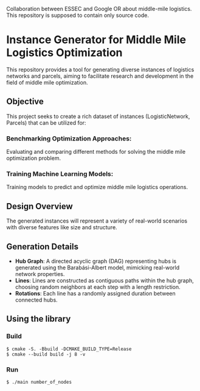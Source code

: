 Collaboration between ESSEC and Google OR about middle-mile logistics. This repository is supposed to contain only source code.

# Instance Generator for Middle Mile Logistics Optimization
This repository provides a tool for generating diverse instances of logistics networks and parcels, aiming to facilitate research and development in the field of middle mile optimization.

## Objective
This project seeks to create a rich dataset of instances (LogisticNetwork, Parcels) that can be utilized for:

### Benchmarking Optimization Approaches: 
Evaluating and comparing different methods for solving the middle mile optimization problem.
### Training Machine Learning Models: 
Training models to predict and optimize middle mile logistics operations.

## Design Overview
The generated instances will represent a variety of real-world scenarios with diverse features like size and structure.

## Generation Details
- **Hub Graph**: A directed acyclic graph (DAG) representing hubs is generated using the Barabási-Albert model, mimicking real-world network properties.
- **Lines**: Lines are constructed as contiguous paths within the hub graph, choosing random neighbors at each step with a length restriction.
- **Rotations**: Each line has a randomly assigned duration between connected hubs.
## Using the library
### Build



    $ cmake -S. -Bbuild -DCMAKE_BUILD_TYPE=Release
    $ cmake --build build -j 8 -v


### Run



    $ ./main number_of_nodes

